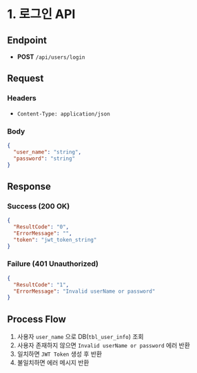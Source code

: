 # 1. 로그인 API

## Endpoint
- **POST** `/api/users/login`

## Request
### Headers
- `Content-Type: application/json`

### Body
```json
{
  "user_name": "string",
  "password": "string"
}
```

## Response
### Success (200 OK)
```json
{
  "ResultCode": "0",
  "ErrorMessage": "",
  "token": "jwt_token_string"
}
```

### Failure (401 Unauthorized)
```json
{
  "ResultCode": "1",
  "ErrorMessage": "Invalid userName or password"
}
```

## Process Flow
1. 사용자 `user_name` 으로 DB(`tbl_user_info`) 조회
2. 사용자 존재하지 않으면 `Invalid userName or password` 에러 반환
3. 일치하면 `JWT Token` 생성 후 반환
4. 불일치하면 에러 메시지 반환

